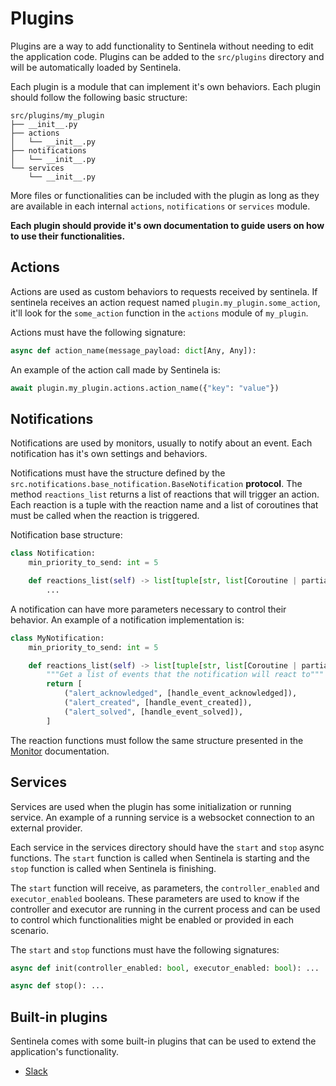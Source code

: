 # Plugins
Plugins are a way to add functionality to Sentinela without needing to edit the application code. Plugins can be added to the `src/plugins` directory and will be automatically loaded by Sentinela.

Each plugin is a module that can implement it's own behaviors. Each plugin should follow the following basic structure:

```
src/plugins/my_plugin
├── __init__.py
├── actions
│   └── __init__.py
├── notifications
│   └── __init__.py
└── services
    └── __init__.py
```

More files or functionalities can be included with the plugin as long as they are available in each internal `actions`, `notifications` or `services` module.

**Each plugin should provide it's own documentation to guide users on how to use their functionalities.**

## Actions
Actions are used as custom behaviors to requests received by sentinela. If sentinela receives an action request named `plugin.my_plugin.some_action`, it'll look for the `some_action` function in the `actions` module of `my_plugin`.

Actions must have the following signature:
```python
async def action_name(message_payload: dict[Any, Any]):
```

An example of the action call made by Sentinela is:
```python
await plugin.my_plugin.actions.action_name({"key": "value"})
```

## Notifications
Notifications are used by monitors, usually to notify about an event. Each notification has it's own settings and behaviors.

Notifications must have the structure defined by the `src.notifications.base_notification.BaseNotification` **protocol**. The method `reactions_list` returns a list of reactions that will trigger an action. Each reaction is a tuple with the reaction name and a list of coroutines that must be called when the reaction is triggered.

Notification base structure:
```python
class Notification:
    min_priority_to_send: int = 5

    def reactions_list(self) -> list[tuple[str, list[Coroutine | partial[Coroutine]]]]:
        ...
```

A notification can have more parameters necessary to control their behavior. An example of a notification implementation is:
```python
class MyNotification:
    min_priority_to_send: int = 5

    def reactions_list(self) -> list[tuple[str, list[Coroutine | partial[Coroutine]]]]:
        """Get a list of events that the notification will react to"""
        return [
            ("alert_acknowledged", [handle_event_acknowledged]),
            ("alert_created", [handle_event_created]),
            ("alert_solved", [handle_event_solved]),
        ]
```

The reaction functions must follow the same structure presented in the [Monitor](./monitors.md) documentation.

## Services
Services are used when the plugin has some initialization or running service. An example of a running service is a websocket connection to an external provider.

Each service in the services directory should have the `start` and `stop` async functions. The `start` function is called when Sentinela is starting and the `stop` function is called when Sentinela is finishing.

The `start` function will receive, as parameters, the `controller_enabled` and `executor_enabled` booleans. These parameters are used to know if the controller and executor are running in the current process and can be used to control which functionalities might be enabled or provided in each scenario.

The `start` and `stop` functions must have the following signatures:

```python
async def init(controller_enabled: bool, executor_enabled: bool): ...

async def stop(): ...
```

## Built-in plugins
Sentinela comes with some built-in plugins that can be used to extend the application's functionality.
- [Slack](./plugin_slack.md)
